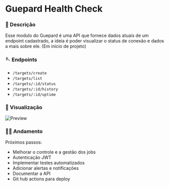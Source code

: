 <h1>Guepard Health Check</h1>

<h3>👻 Descrição</h3>

Esse modulo do Guepard é uma API que fornece dados atuais de um endpoint cadastrado, a ideia é poder visualizar o status de conexão e dados a mais sobre ele.
(Em inicio de projeto)

<h3>🪡 Endpoints</h3>

- `/targets/create`
- `/targets/list`
- `/targets/:id/status`
- `/targets/:id/history`
- `/targets/:id/uptime`

<h3>🧻 Visualização</h3>

![Preview](https://github.com/user-attachments/assets/c5a2bd75-c571-4864-96b4-c02ae498ad2d)

<h3>🚶‍♂️ Andamento</h3>

Próximos passos:

- Melhorar o controle e a gestão dos jobs
- Autenticação JWT
- Implementar testes automatizados
- Adicionar alertas e notificações
- Documentar a API
- Git hub actions para deploy
